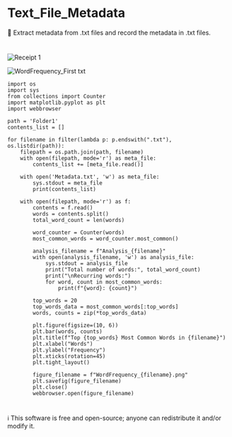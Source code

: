 # Text_File_Metadata
📁 Extract metadata from .txt files and record the metadata in .txt files.
#

![Receipt 1](https://github.com/sourceduty/Text_File_Metadata/assets/123030236/6bb4d9db-0c8d-40eb-84c1-f3d1ff24f51e)

![WordFrequency_First txt](https://github.com/sourceduty/Text_File_Metadata/assets/123030236/e6c4e78e-2875-414d-8de5-9e41c2410503)

```
import os
import sys
from collections import Counter
import matplotlib.pyplot as plt
import webbrowser

path = 'Folder1'
contents_list = []

for filename in filter(lambda p: p.endswith(".txt"), os.listdir(path)):
    filepath = os.path.join(path, filename)
    with open(filepath, mode='r') as meta_file:
        contents_list += [meta_file.read()]

    with open('Metadata.txt', 'w') as meta_file:
        sys.stdout = meta_file
        print(contents_list)

    with open(filepath, mode='r') as f:
        contents = f.read()
        words = contents.split()
        total_word_count = len(words)

        word_counter = Counter(words)
        most_common_words = word_counter.most_common()

        analysis_filename = f"Analysis_{filename}"
        with open(analysis_filename, 'w') as analysis_file:
            sys.stdout = analysis_file
            print("Total number of words:", total_word_count)
            print("\nRecurring words:")
            for word, count in most_common_words:
                print(f"{word}: {count}")

        top_words = 20
        top_words_data = most_common_words[:top_words]
        words, counts = zip(*top_words_data)

        plt.figure(figsize=(10, 6))
        plt.bar(words, counts)
        plt.title(f"Top {top_words} Most Common Words in {filename}")
        plt.xlabel("Words")
        plt.ylabel("Frequency")
        plt.xticks(rotation=45)
        plt.tight_layout()

        figure_filename = f"WordFrequency_{filename}.png"
        plt.savefig(figure_filename)
        plt.close()
        webbrowser.open(figure_filename)
```
#
ℹ️ This software is free and open-source; anyone can redistribute it and/or modify it.
